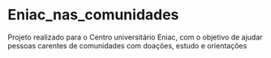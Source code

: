 # Eniac_nas_comunidades
 Projeto realizado para o Centro universitário Eniac, com o objetivo de ajudar pessoas carentes de comunidades com doações, estudo e orientações
